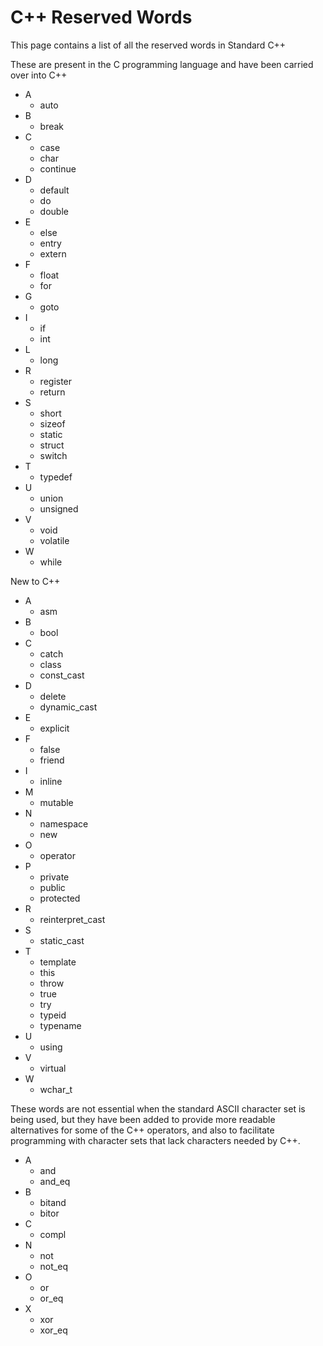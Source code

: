 # C++ Reserved Words

This page contains a list of all the reserved words in Standard C++

These are present in the C programming language and have been carried over into C++

- A 
  - auto
- B  
  - break
- C
  - case
  - char
  - continue
- D
  - default
  - do
  - double
- E  
  - else
  - entry
  - extern
- F
  - float 
  - for 
- G
  - goto
- I
  - if
  - int
- L
  - long
- R
  - register
  - return
- S
  - short 
  - sizeof
  - static
  - struct
  - switch
- T
  - typedef
- U
  - union
  - unsigned
- V
  - void
  - volatile
- W
  - while

New to C++

- A
  - asm 
- B
  - bool 
- C
  - catch
  - class
  - const_cast
- D
  - delete 
  - dynamic_cast
- E
  - explicit
- F
  - false
  - friend
- I
  - inline 
- M
  - mutable 
- N
  - namespace
  - new
- O
  - operator
- P
  - private 
  - public
  - protected
- R 
  - reinterpret_cast
- S
  - static_cast       
- T
  - template 
  - this 
  - throw  
  - true
  - try
  - typeid
  - typename
- U
  - using
- V
  - virtual
- W
  - wchar_t

These words are not essential when the standard ASCII character set is being used, but they have been added to provide more readable alternatives for some of the C++ operators, and also to facilitate programming with character sets that lack characters needed by C++.

- A
  - and
  - and_eq 
- B 
  - bitand 
  - bitor
- C
  - compl
- N
  - not
  - not_eq 
- O
  - or
  - or_eq
- X
  - xor
  - xor_eq
